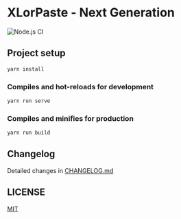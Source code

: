 # XLorPaste - Next Generation

![Node.js CI](https://github.com/XLorPaste/XLorPaste-ng/workflows/Node.js%20CI/badge.svg)

## Project setup

```bash
yarn install
```

### Compiles and hot-reloads for development

```bash
yarn run serve
```

### Compiles and minifies for production

```bash
yarn run build
```

## Changelog

Detailed changes in [CHANGELOG.md](https://github.com/XLorPaste/XLorPaste-ng/blob/master/CHANGELOG.md)

## LICENSE

[MIT](https://github.com/XLorPaste/XLorPaste-ng/blob/master/LICENSE)
